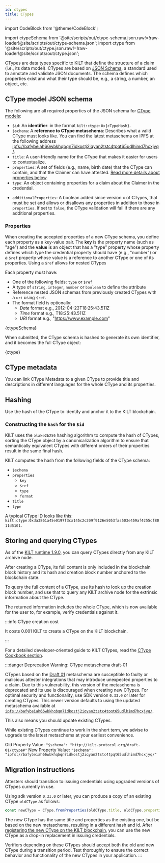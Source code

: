 ```yaml
---
id: ctypes
title: CTypes
---
```


import CodeBlock from '@theme/CodeBlock';

<!-- Taken from https://github.com/webpack-contrib/raw-loader/issues/91#issuecomment-648830498 -->

import ctypeSchema from '@site/scripts/out/ctype-schema.json.raw!=!raw-loader!@site/scripts/out/ctype-schema.json';
import ctype from '@site/scripts/out/ctype.json.raw!=!raw-loader!@site/scripts/out/ctype.json';

CTypes are data types specific to KILT that define the structure of a claim (i.e., its data model).
CTypes are based on [JSON Schema](https://json-schema.org/), a standard used to annotate and validate JSON documents.
The schema defines which properties exist and what their type should be, e.g., a string, a number, an object, etc.

## CType model JSON schema

The following are all required properties of the JSON schema for [CType models](https://github.com/KILTprotocol/sdk-js/blob/master/packages/core/src/ctype/CType.schemas.ts):

-   `$id`: An **identifier**: in the format `kilt:ctype:0x{cTypeHash}`.
-   `$schema`: A **reference to CType metaschema**: Describes what a valid CType must looks like. You can find the latest metaschema on IPFS at the following address [ipfs://bafybeiah66wbkhqbqn7idkostj2iqyan2tstc4tpqt65udlhimd7hcxjyq/](ipfs://bafybeiah66wbkhqbqn7idkostj2iqyan2tstc4tpqt65udlhimd7hcxjyq/).
-   `title`: A user-friendly name for the CType that makes it easier for users to contextualize.
-   `properties`: A set of fields (e.g., name, birth date) that the CType can contain, and that the Claimer can have attested. [Read more details about properties below](#properties).
-   `type`: An object containing properties for a claim about the Claimer in the credential.
<!-- TODO: Since when? -->
-   `additionalProperties`: A boolean added since version x of CTypes, that must be set and allows or disallows any properties in addition to those in `properties`. If set to `false`, the CType validation will fail if there are any additional properties.

### Properties

When creating the accepted properties of a new CType schema, you define each property as a key-value pair.
The **key** is the property name (such as "age") and the **value** is an object that has a "type" property whose property defines which type the credential property should have (e.g., "number") or a `$ref` property whose value is a reference to another CType or one of its properties. Using a `$ref` allows for nested CTypes

Each property must have:

-   One of the following fields: `type` or `$ref`
-   A type of `string`, `integer`, `number` or `boolean` to define the attribute
-   Reference nested JSON schemas from previously created CTypes with a `uri` using `$ref`.
-   The format field is optionally:
    -   _Date_ format e.g., 2012-04-23T18:25:43.511Z
    -   _Time_ format e.g., T18:25:43.511Z
    -   _URI_ format e.g., "https://www.example.com"

<CodeBlock className="language-json" title="CType schema example">
  {ctypeSchema}
</CodeBlock>

When submitted, the CType schema is hashed to generate its own identifier, and it becomes the full CType object:

<CodeBlock className="language-json" title="Full CType example">
  {ctype}
</CodeBlock>

## CType metadata

You can link CType Metadata to a given CType to provide title and descriptions in different languages for the whole CType and its properties.

<!-- TODO: Add example of CType metadata -->

## Hashing

Use the hash of the CType to identify and anchor it to the KILT blockchain.

### Constructing the `hash` for the `$id`

KILT uses the `blake2b256` hashing algorithm to compute the hash of CTypes, sorting the CType object by a canonicalization algorithm to ensure that semantically equivalent CTypes with different orders of their properties result in the same final hash.

KILT computes the hash from the following fields of the CType schema:

-   `$schema`
-   `properties`
    -   `key`
    -   `$ref`
    -   `type`
    -   `format`
-   `title`
-   `type`

A typical CType ID looks like this: `kilt:ctype:0xda3861a45e0197f3ca145c2c209f9126e5053fas503e459af4255cf8011d5101`.

## Storing and querying CTypes

As of the [KILT runtime 1.9.0][kilt-runtime-1.9.0], you can query CTypes directly from any KILT archive node.

After creating a CType, its full content is only included in the blockchain block history and its hash and creation block number anchored to the blockchain state.

To query the full content of a CType, use its hash to look up the creation block number, and use that to query any KILT archive node for the extrinsic information about the CType.

The returned information includes the whole CType, which is now available for the user to, for example, verify credentials against it.

:::info CType creation cost

It costs 0.001 KILT to create a CType on the KILT blockchain.

:::

For a detailed developer-oriented guide to KILT CTypes, read the [CType Cookbook section](../../develop/01_sdk/02_cookbook/04_claiming/01_ctype_creation.md).

[kilt-runtime-1.9.0]: https://github.com/KILTprotocol/kilt-node/releases/tag/1.9.0

<!-- TODO: Do we still need this? -->

:::danger Deprecation Warning: CType metaschema draft-01

CTypes based on the [Draft 01](http://kilt-protocol.org/draft-01/ctype%23%60) metaschema are susceptible to faulty or malicious attester integrations that may introduce unexpected properties to a claim.
Due to this vulnerability, this version of the metaschema is deprecated and its use is discouraged when creating new CTypes.
For optimal security and functionality, use SDK version `0.33.0` or later for creating CTypes.
This newer version defaults to using the updated metaschema available at [`ipfs://bafybeiah66wbkhqbqn7idkostj2iqyan2tstc4tpqt65udlhimd7hcxjyq/`](ipfs://bafybeiah66wbkhqbqn7idkostj2iqyan2tstc4tpqt65udlhimd7hcxjyq/%60).

This also means you should update existing CTypes.

While existing CTypes continue to work in the short term, we advise to upgrade to the latest metaschema at your earliest convenience.

Old Property Value: `"$schema": "http://kilt-protocol.org/draft-01/ctype#"`
New Property Value: `"$schema": "ipfs://bafybeiah66wbkhqbqn7idkostj2iqyan2tstc4tpqt65udlhimd7hcxjyq/"`

## Migration instructions

Attesters should transition to issuing credentials using upgraded versions of CTypes currently in use.

Using sdk version `0.33.0` or later, you can produce a copy of an existing CType `oldCType` as follows:

```js
const newCType = CType.fromProperties(oldCType.title, oldCType.properties, 'V1')
```

The new CType has the same title and properties as the existing one, but be based on the new metaschema, resulting in a different hash and id.
After [registering the new CType on the KILT blockchain](../../develop/01_sdk/02_cookbook/04_claiming/01_ctype_creation.md), you can use the new CType as a drop-in replacement in issuing credentials.

Verifiers depending on these CTypes should accept both the old and new CType during a transition period.
Test thoroughly to ensure the correct behavior and functionality of the new CTypes in your application.
:::
